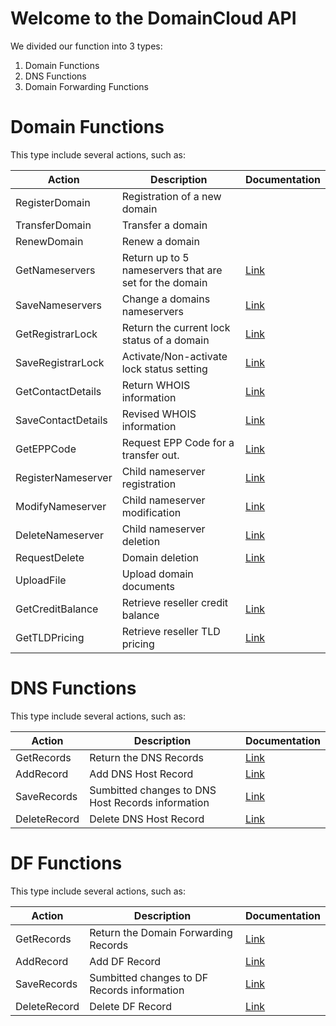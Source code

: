 # Welcome to the DomainCloud API

We divided our function into 3 types:
1.  Domain Functions
2.  DNS Functions
3.  Domain Forwarding Functions

# Domain Functions
This type include several actions, such as:

|Action|Description|Documentation|
|--- |--- |--- |
|RegisterDomain|Registration of a new domain||
|TransferDomain|Transfer a domain||
|RenewDomain|Renew a domain||
|GetNameservers|Return up to 5 nameservers that are set for the domain|[Link](https://github.com/DomainCloud/domaincloud-api/wiki/GetNameservers)|
|SaveNameservers|Change a domains nameservers|[Link](https://github.com/DomainCloud/domaincloud-api/wiki/SaveNameservers)|
|GetRegistrarLock|Return the current lock status of a domain|[Link](https://github.com/DomainCloud/domaincloud-api/wiki/GetRegistrarLockStatus)|
|SaveRegistrarLock|Activate/Non-activate lock status setting|[Link](https://github.com/DomainCloud/domaincloud-api/wiki/SaveRegistrarLock)|
|GetContactDetails|Return WHOIS information|[Link](https://github.com/DomainCloud/domaincloud-api/wiki/GetContactDetails)|
|SaveContactDetails|Revised WHOIS information|[Link](https://github.com/DomainCloud/domaincloud-api/wiki/SaveContactDetails)|
|GetEPPCode|Request EPP Code for a transfer out.|[Link](https://github.com/DomainCloud/domaincloud-api/wiki/GetEPPCode)|
|RegisterNameserver|Child nameserver registration|[Link](https://github.com/DomainCloud/domaincloud-api/wiki/RegisterNameserver)|
|ModifyNameserver|Child nameserver modification|[Link](https://github.com/DomainCloud/domaincloud-api/wiki/ModifyNameserver)|
|DeleteNameserver|Child nameserver deletion|[Link](https://github.com/DomainCloud/domaincloud-api/wiki/DeleteNameserver)|
|RequestDelete|Domain deletion|[Link](https://github.com/DomainCloud/domaincloud-api/wiki/RequestDelete)|
|UploadFile|Upload domain documents||
|GetCreditBalance|Retrieve reseller credit balance|[Link](https://github.com/DomainCloud/domaincloud-api/wiki/GetCreditBalance)|
|GetTLDPricing|Retrieve reseller TLD pricing|[Link](https://github.com/DomainCloud/domaincloud-api/wiki/GetTLDPricing)|

# DNS Functions
This type include several actions, such as:


|Action|Description|Documentation|
|--- |--- |--- |
|GetRecords|Return the DNS Records|[Link](https://github.com/DomainCloud/domaincloud-api/wiki/DNS-GetRecords)|
|AddRecord|Add DNS Host Record|[Link](https://github.com/DomainCloud/domaincloud-api/wiki/DNS-AddRecord)|
|SaveRecords|Sumbitted changes to DNS Host Records information|[Link](https://github.com/DomainCloud/domaincloud-api/wiki/DNS-SaveRecords)|
|DeleteRecord|Delete DNS Host Record|[Link](https://github.com/DomainCloud/domaincloud-api/wiki/DNS-DeleteRecord)|

# DF Functions
This type include several actions, such as:


|Action|Description|Documentation|
|--- |--- |--- |
|GetRecords|Return the Domain Forwarding Records|[Link](https://github.com/DomainCloud/domaincloud-api/wiki/DF-GetRecords)|
|AddRecord|Add DF Record|[Link](https://github.com/DomainCloud/domaincloud-api/wiki/DF-AddRecord)|
|SaveRecords|Sumbitted changes to DF Records information|[Link](https://github.com/DomainCloud/domaincloud-api/wiki/DF-SaveRecords)|
|DeleteRecord|Delete DF Record|[Link](https://github.com/DomainCloud/domaincloud-api/wiki/DF-DeleteRecord)|